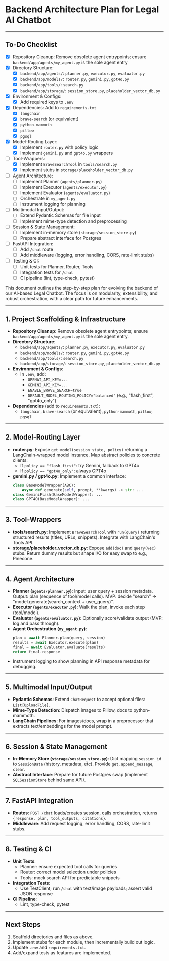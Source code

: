 # Backend Architecture Plan for Legal AI Chatbot

---

## To-Do Checklist

- [x] Repository Cleanup: Remove obsolete agent entrypoints; ensure `backend/app/agents/my_agent.py` is the sole agent entry
- [x] Directory Structure:
  - [x] `backend/app/agents/`: `planner.py`, `executor.py`, `evaluator.py`
  - [x] `backend/app/models/`: `router.py`, `gemini.py`, `gpt4o.py`
  - [x] `backend/app/tools/`: `search.py`
  - [x] `backend/app/storage/`: `session_store.py`, `placeholder_vector_db.py`
- [x] Environment & Configs:
  - [x] Add required keys to `.env`
- [x] Dependencies: Add to `requirements.txt`
  - [x] `langchain`
  - [x] `brave-search` (or equivalent)
  - [x] `python-mammoth`
  - [x] `pillow`
  - [x] `pgsql`
- [x] Model-Routing Layer:
  - [x] Implement `router.py` with policy logic
  - [x] Implement `gemini.py` and `gpt4o.py` wrappers
- [ ] Tool-Wrappers:
  - [x] Implement `BraveSearchTool` in `tools/search.py`
  - [x] Implement stubs in `storage/placeholder_vector_db.py`
- [ ] Agent Architecture:
  - [ ] Implement Planner (`agents/planner.py`)
  - [ ] Implement Executor (`agents/executor.py`)
  - [ ] Implement Evaluator (`agents/evaluator.py`)
  - [ ] Orchestrate in `my_agent.py`
  - [ ] Instrument logging for planning
- [ ] Multimodal Input/Output:
  - [ ] Extend Pydantic Schemas for file input
  - [ ] Implement mime-type detection and preprocessing
- [ ] Session & State Management:
  - [ ] Implement in-memory store (`storage/session_store.py`)
  - [ ] Prepare abstract interface for Postgres
- [ ] FastAPI Integration:
  - [ ] Add `/chat` route
  - [ ] Add middleware (logging, error handling, CORS, rate-limit stubs)
- [ ] Testing & CI:
  - [ ] Unit tests for Planner, Router, Tools
  - [ ] Integration tests for `/chat`
  - [ ] CI pipeline (lint, type-check, pytest)

This document outlines the step-by-step plan for evolving the backend of our AI-based Legal Chatbot. The focus is on modularity, extensibility, and robust orchestration, with a clear path for future enhancements.

---

## 1. Project Scaffolding & Infrastructure

- **Repository Cleanup**: Remove obsolete agent entrypoints; ensure `backend/app/agents/my_agent.py` is the sole agent entry.
- **Directory Structure**:
  - `backend/app/agents/`: `planner.py`, `executor.py`, `evaluator.py`
  - `backend/app/models/`: `router.py`, `gemini.py`, `gpt4o.py`
  - `backend/app/tools/`: `search.py`
  - `backend/app/storage/`: `session_store.py`, `placeholder_vector_db.py`
- **Environment & Configs**:
  - In `.env`, add:
    - `OPENAI_API_KEY=...`
    - `GEMINI_API_KEY=...`
    - `ENABLE_BRAVE_SEARCH=true`
    - `DEFAULT_MODEL_ROUTING_POLICY="balanced"` (e.g., "flash_first", "gpt4o_only")
- **Dependencies** (add to `requirements.txt`):
  - `langchain`, `brave-search` (or equivalent), `python-mammoth`, `pillow`, `pgsql`

---

## 2. Model-Routing Layer

- **router.py**: Expose `get_model(session_state, policy)` returning a LangChain-wrapped model instance. Map abstract policies to concrete clients:
  - If `policy == "flash_first"`: try Gemini, fallback to GPT4o
  - If `policy == "gpt4o_only"`: always GPT4o
- **gemini.py / gpt4o.py**: Implement a common interface:
  ```python
  class BaseModelWrapper(ABC):
      async def generate(self, prompt, **kwargs) -> str: ...
  class GeminiFlash(BaseModelWrapper): ...
  class GPT4O(BaseModelWrapper): ...
  ```

---

## 3. Tool-Wrappers

- **tools/search.py**: Implement `BraveSearchTool` with `run(query)` returning structured results (titles, URLs, snippets). Integrate with LangChain's Tools API.
- **storage/placeholder_vector_db.py**: Expose `add(doc)` and `query(vec)` stubs. Return dummy results but shape I/O for easy swap to e.g., Pinecone.

---

## 4. Agent Architecture

- **Planner (`agents/planner.py`)**: Input: user query + session metadata. Output: plan (sequence of tool/model calls). MVP: decide "search" → "model.generate(search_context + user_query)".
- **Executor (`agents/executor.py`)**: Walk the plan, invoke each step (tool/model).
- **Evaluator (`agents/evaluator.py`)**: Optionally score/validate output (MVP: log and pass through).
- **Agent Orchestration (`my_agent.py`)**:
  ```python
  plan = await Planner.plan(query, session)
  results = await Executor.execute(plan)
  final = await Evaluator.evaluate(results)
  return final.response
  ```
- Instrument logging to show planning in API response metadata for debugging.

---

## 5. Multimodal Input/Output

- **Pydantic Schemas**: Extend `ChatRequest` to accept optional files: `List[UploadFile]`.
- **Mime-Type Detection**: Dispatch images to Pillow, docs to python-mammoth.
- **LangChain Pipelines**: For images/docs, wrap in a preprocessor that extracts text/embeddings for the model prompt.

---

## 6. Session & State Management

- **In-Memory Store (`storage/session_store.py`)**: Dict mapping `session_id` to `SessionData` (history, metadata, etc). Provide `get`, `append_message`, `clear`.
- **Abstract Interface**: Prepare for future Postgres swap (implement `SQLSessionStore` behind same API).

---

## 7. FastAPI Integration

- **Routes**: `POST /chat` loads/creates session, calls orchestration, returns `{response, plan, tool_outputs, citations}`.
- **Middleware**: Add request logging, error handling, CORS, rate-limit stubs.

---

## 8. Testing & CI

- **Unit Tests**:
  - Planner: ensure expected tool calls for queries
  - Router: correct model selection under policies
  - Tools: mock search API for predictable snippets
- **Integration Tests**:
  - Use TestClient; run `/chat` with text/image payloads; assert valid JSON response
- **CI Pipeline**:
  - Lint, type-check, pytest

---

## Next Steps

1. Scaffold directories and files as above.
2. Implement stubs for each module, then incrementally build out logic.
3. Update `.env` and `requirements.txt`.
4. Add/expand tests as features are implemented.